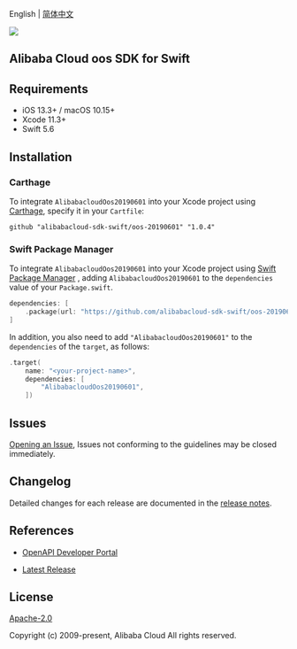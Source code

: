 English | [简体中文](README-CN.md)

![](https://aliyunsdk-pages.alicdn.com/icons/AlibabaCloud.svg)

## Alibaba Cloud oos SDK for Swift

## Requirements

- iOS 13.3+ / macOS 10.15+
- Xcode 11.3+
- Swift 5.6

## Installation

### Carthage

To integrate `AlibabacloudOos20190601` into your Xcode project using [Carthage](https://github.com/Carthage/Carthage), specify it in your `Cartfile`:

```ogdl
github "alibabacloud-sdk-swift/oos-20190601" "1.0.4"
```

### Swift Package Manager

To integrate `AlibabacloudOos20190601` into your Xcode project using [Swift Package Manager](https://swift.org/package-manager/) , adding `AlibabacloudOos20190601` to the `dependencies` value of your `Package.swift`.

```swift
dependencies: [
    .package(url: "https://github.com/alibabacloud-sdk-swift/oos-20190601.git", from: "1.0.4")
]
```

In addition, you also need to add `"AlibabacloudOos20190601"` to the `dependencies` of the `target`, as follows:

```swift
.target(
    name: "<your-project-name>",
    dependencies: [
        "AlibabacloudOos20190601",
    ])
```

## Issues

[Opening an Issue](https://github.com/alibabacloud-sdk-swift/oos-20190601/issues/new), Issues not conforming to the guidelines may be closed immediately.

## Changelog

Detailed changes for each release are documented in the [release notes](./ChangeLog.txt).

## References

* [OpenAPI Developer Portal](https://next.api.alibabacloud.com/home)
- [Latest Release](https://github.com/alibabacloud-sdk-swift/oos-20190601)

## License

[Apache-2.0](http://www.apache.org/licenses/LICENSE-2.0)

Copyright (c) 2009-present, Alibaba Cloud All rights reserved.
